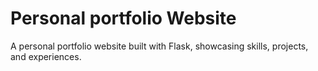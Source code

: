 # Personal portfolio Website
A personal portfolio website built with Flask, showcasing skills, projects, and experiences.

